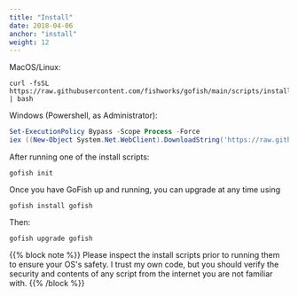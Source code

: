 ```yaml
---
title: "Install"
date: 2018-04-06
anchor: "install"
weight: 12
---
```


MacOS/Linux:

```
curl -fsSL https://raw.githubusercontent.com/fishworks/gofish/main/scripts/install.sh | bash
```

Windows (Powershell, as Administrator):

```powershell
Set-ExecutionPolicy Bypass -Scope Process -Force
iex ((New-Object System.Net.WebClient).DownloadString('https://raw.githubusercontent.com/fishworks/gofish/main/scripts/install.ps1'))
```

After running one of the install scripts:

```
gofish init
```

Once you have GoFish up and running, you can upgrade at any time using

```
gofish install gofish
```

Then:

```
gofish upgrade gofish
```

{{% block note %}}
Please inspect the install scripts prior to running them to ensure your OS's safety. I trust my own code, but you should verify the security and contents of any script from the internet you are not familiar with.
{{% /block %}}
